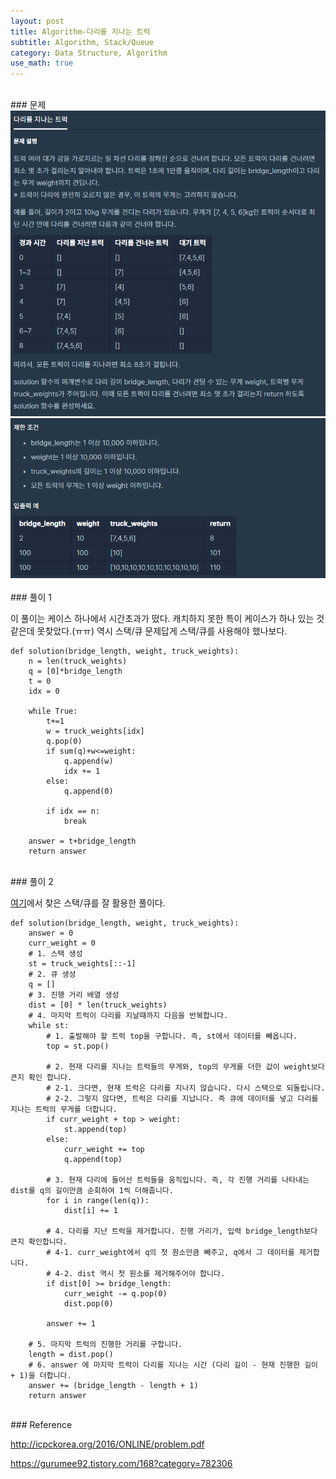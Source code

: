 ```yaml
---
layout: post
title: Algorithm-다리를 지나는 트럭
subtitle: Algorithm, Stack/Queue
category: Data Structure, Algorithm
use_math: true
---
```


<br>
### 문제

<center><img src = '/post_img/200404/image3.png' width="600"/></center>
<center><img src = '/post_img/200404/image4.png' width="600"/></center>

<br>
### 풀이 1

이 풀이는 케이스 하나에서 시간초과가 떴다. 캐치하지 못한 특이 케이스가 하나 있는 것 같은데 못찾았다.(ㅠㅠ) 역시 스택/큐 문제답게 스택/큐를 사용해야 했나보다.

```
def solution(bridge_length, weight, truck_weights):
    n = len(truck_weights)
    q = [0]*bridge_length
    t = 0
    idx = 0

    while True:
        t+=1
        w = truck_weights[idx]
        q.pop(0)
        if sum(q)+w<=weight:
            q.append(w)
            idx += 1
        else:
            q.append(0)

        if idx == n:
            break

    answer = t+bridge_length
    return answer
```

<br>
### 풀이 2

[여기](https://gurumee92.tistory.com/168?category=782306)에서 찾은 스택/큐를 잘 활용한 풀이다.

```
def solution(bridge_length, weight, truck_weights):
    answer = 0
    curr_weight = 0
    # 1. 스택 생성
    st = truck_weights[::-1]
    # 2. 큐 생성
    q = []
    # 3. 진행 거리 배열 생성
    dist = [0] * len(truck_weights)
    # 4. 마지막 트럭이 다리를 지날때까지 다음을 반복합니다.
    while st:
        # 1. 출발해야 할 트럭 top을 구합니다. 즉, st에서 데이터를 빼옵니다.
        top = st.pop()

        # 2. 현재 다리를 지나는 트럭들의 무게와, top의 무게를 더한 값이 weight보다 큰지 확인 합니다.
        # 2-1. 크다면, 현재 트럭은 다리를 지나지 않습니다. 다시 스택으로 되돌립니다.
        # 2-2. 그렇지 않다면, 트럭은 다리를 지납니다. 즉 큐에 데이터를 넣고 다리를 지나는 트럭의 무게를 더합니다.
        if curr_weight + top > weight:
            st.append(top)
        else:
            curr_weight += top
            q.append(top)

        # 3. 현재 다리에 들어선 트럭들을 움직입니다. 즉, 각 진행 거리를 나타내는 dist를 q의 길이만큼 순회하여 1씩 더해줍니다.
        for i in range(len(q)):
            dist[i] += 1

        # 4. 다리를 지난 트럭을 제거합니다. 진행 거리가, 입력 bridge_length보다 큰지 확인합니다.
        # 4-1. curr_weight에서 q의 첫 원소만큼 빼주고, q에서 그 데이터를 제거합니다.
        # 4-2. dist 역시 첫 원소를 제거해주어야 합니다.
        if dist[0] >= bridge_length:
            curr_weight -= q.pop(0)
            dist.pop(0)

        answer += 1

    # 5. 마지막 트럭의 진행한 거리를 구합니다.
    length = dist.pop()
    # 6. answer 에 마지막 트럭이 다리를 지나는 시간 (다리 길이 - 현재 진행한 길이 + 1)을 더합니다.
    answer += (bridge_length - length + 1)
    return answer
```

<br>
### Reference

http://icpckorea.org/2016/ONLINE/problem.pdf

https://gurumee92.tistory.com/168?category=782306
